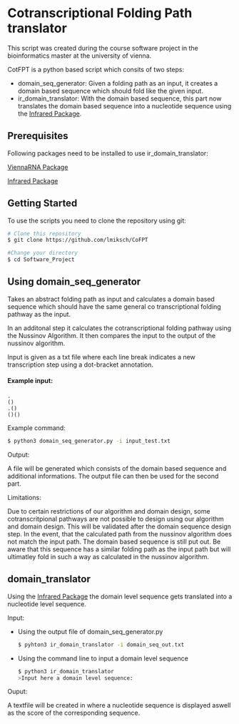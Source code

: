 # Cotranscriptional Folding Path translator

This script was created during the course software project in the bioinformatics master at the university of vienna. 

CotFPT is a python based script which consits of two steps: 

* domain_seq_generator: Given a folding path as an input, it creates a domain based sequence which should fold like the given input.  
* ir_domain_translator: With the domain based sequence, this part now translates the domain based sequence into a nucleotide sequence using the [Infrared Package](https://www.lix.polytechnique.fr/~will/Software/Infrared/Doc/index.html). 


## Prerequisites

Following packages need to be installed to use ir_domain_translator: 

[ViennaRNA Package](https://github.com/ViennaRNA/ViennaRNA)

[Infrared Package](https://www.lix.polytechnique.fr/~will/Software/Infrared/Doc/index.html)


## Getting Started

To use the scripts you need to clone the repository using git: 

```bash
# Clone this repository
$ git clone https://github.com/lmiksch/CoFPT

#Change your directory 
$ cd Software_Project
```

## Using domain_seq_generator

Takes an abstract folding path as input and calculates a domain based sequence which should have the same general co transcriptional folding pathway as the input. 

In an additonal step it calculates the cotranscriptional folding pathway using the Nussinov Algorithm. It then compares the input to the output of the nussinov algorithm. 

Input is given as a txt file where each line break indicates a new transcription step using a dot-bracket annotation.

#### Example input: 

```
.
()
.()
()()
```
Example command:

```bash
$ python3 domain_seq_generator.py -i input_test.txt

```

Output: 

A file will be generated which consists of the domain based sequence and additional informations. The output file can then be used for the second part. 

Limitations:

Due to certain restrictions of our algorithm and domain design, some cotranscritpional pathways are not possible to design using our algorithm and domain design. 
This will be validated after the domain sequence design step. 
In the event, that the calculated path from the nussinov algorithm does not match the input path. The domain based sequence is still put out. Be aware that this sequence has a similar folding path as the input path but will ultimatley fold in such a way as calculated in the nussinov algorithm. 


## domain_translator

Using the [Infrared Package](https://www.lix.polytechnique.fr/~will/Software/Infrared/Doc/index.html) the domain level sequence gets translated into a nucleotide level sequence. 

Input: 

* Using the output file of domain_seq_generator.py 
	```bash
	$ pyhton3 ir_domain_translator -i domain_seq_out.txt
	```
* Using the command line to input a domain level sequence
	```bash 
	$ python3 ir_domain_translator
	>Input here a domain level sequence: 
	```

Ouput: 

A textfile will be created in where a nucleotide sequence is displayed aswell as the score of the corresponding sequence. 




